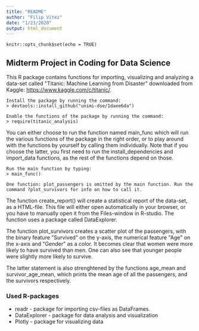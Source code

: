 ```yaml
---
title: "README"
author: "Filip Vitez"
date: "1/23/2020"
output: html_document
---
```


```{r setup, include=FALSE}
knitr::opts_chunk$set(echo = TRUE)
```

## Midterm Project in Coding for Data Science

This R package contains functions for importing, visualizing and analyzing a data-set called "Titanic: Machine Learning from Disaster" downloaded from Kaggle: https://www.kaggle.com/c/titanic/.

```
Install the package by running the command:
> devtools::install_github("unimi-dse/1daee6da")
```

```
Enable the functions of the package by running the command:
> require(titanic_analysis)
```

You can either choose to run the function named main_func which will run the various functions of the package in the right order, or to play around with the functions by yourself by calling them individually. Note that if you choose the latter, you first need to run the install_dependencies and import_data functions, as the rest of the functions depend on those.

```
Run the main function by typing:
> main_func()

One function: plot_passengers is omitted by the main function. Run the command ?plot_survivors for info on how to call it.
```

The function create_report() will create a statistical report of the data-set, as a HTML-file. This file will either open automatically in your browser, or you have to manually open it from the Files-window in R-studio. The function uses a package called DataExplorer.

The function plot_survivors creates a scatter plot of the passengers, with the binary feature "Survived" on the y-axis, the numerical feature "Age" on the x-axis and "Gender" as a color. It becomes clear that women were more likely to have survived than men. One can also see that younger people were slightly more likely to survive.

The latter statement is also strenghtened by the functions age_mean and survivor_age_mean, which prints the mean age of all the passengers, and the survivors respectively.


### Used R-packages

* readr - package for importing csv-files as DataFrames.
* DataExplorer - package for data analysis and visualization
* Plotly - package for visualizing data
